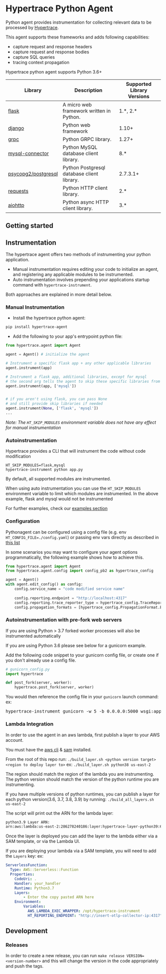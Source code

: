 # Hypertrace Python Agent

Python agent provides instrumentation for collecting relevant data to be processed by [Hypertrace](https://www.hypertrace.org/).

This agent supports these frameworks and adds following capabilities:

- capture request and response headers
- capture request and response bodies
- capture SQL queries
- tracing context propagation


Hypertrace python agent supports Python 3.6+

| Library | Description | Supported Library Versions|
|------|-------------| ---------------|
| [flask](https://flask.palletsprojects.com/en/1.1.x/api)|A micro web framework written in Python.| 1.\*, 2.\*|
| [django](https://docs.djangoproject.com/)|Python web framework | 1.10+|
| [grpc](https://grpc.github.io/grpc/python/)|Python GRPC library.| 1.27+|
| [mysql-connector](https://dev.mysql.com/doc/connector-python/en/)| Python MySQL database client library.| 8.\*|
| [psycopg2/postgresql](https://www.psycopg.org/docs/)|Python Postgresql database client library. | 2.7.3.1+ |
| [requests](https://docs.python-requests.org/en/master/)|Python HTTP client library.| 2.\*|
| [aiohttp](https://docs.aiohttp.org/en/stable/)|Python async HTTP client library.| 3.\*|

## Getting started

## Instrumentation
The hypertrace agent offers two methods of instrumenting your python application.
- Manual instrumentation requires editing your code to initialize an agent, and registering any applicable modules to be instrumented.
- Auto instrumentation involves prepending your applications startup command with `hypertrace-instrument`.

Both approaches are explained in more detail below.

### Manual Instrumentation

- Install the hypertrace python agent:
```bash
pip install hypertrace-agent
```
- Add the following to your app's entrypoint python file:

```python
from hypertrace.agent import Agent

agent = Agent() # initialize the agent

# Instrument a specific flask app + any other applicable libraries
agent.instrument(app)

# Instrument a flask app, additional libraries, except for mysql
# the second arg tells the agent to skip these specific libraries from being instrumented
agent.instrument(app, ['mysql'])


# if you aren't using flask, you can pass None
# and still provide skip libraries if needed
agent.instrument(None, ['flask', 'mysql'])
...
```

_Note: The `HT_SKIP_MODULES` environment variable does not have any effect for manual instrumentation_

### Autoinstrumentation
Hypertrace provides a CLI that will instrument the code without code modification

```
HT_SKIP_MODULES=flask,mysql
hypertrace-instrument python app.py
```

By default, all supported modules are instrumented.

When using auto instrumentation you can use the `HT_SKIP_MODULES` environment variable to limit which modules are instrumented.
In the above example, flask and mysql would not be instrumented

For further examples, check our [examples section](./examples)

### Configuration

Pythonagent can be configured using a config file (e.g. env `HT_CONFIG_FILE=./config.yaml`) or passing env vars directly as described in [this list](https://github.com/hypertrace/agent-config/blob/main/ENV_VARS.md)

In some scenarios you may want to configure your agent options programmatically, the following example shows how to achieve this. 
```python
from hypertrace.agent import Agent
from hypertrace.agent.config import config_pb2 as hypertrace_config

agent = Agent()
with agent.edit_config() as config:
    config.service_name = "code modified service name"
    
    config.reporting.endpoint = "http://localhost:4317"
    config.reporting.trace_reporter_type = hypertrace_config.TraceReporterType.OTLP
    config.propagation_formats = [hypertrace_config.PropagationFormat.B3]
```

### Autoinstrumentation with pre-fork web servers
If you are using Python > 3.7 forked worker processes will also be instrumented automatically

If you are using Python 3.6 please see below for a gunicorn example.

Add the following code snippet to your gunicorn config file, or create one if you don't already use a config file.
```python
# gunicorn_config.py
import hypertrace

def post_fork(server, worker):
    hypertrace.post_fork(server, worker)
```

You would then reference the config file in your `gunicorn` launch command:
ex: 
<pre>
hypertrace-instrument gunicorn -w 5 -b 0.0.0.0:5000 wsgi:app <b>-c gunicorn_config.py</b>
</pre>


### Lambda Integration
In order to use the agent in an aws lambda, first publish a layer to your AWS account. 

You must have the [aws cli](https://aws.amazon.com/cli/) & [sam](https://docs.aws.amazon.com/serverless-application-model/latest/developerguide/serverless-sam-cli-install.html) installed. 

From the root of this repo run: 
`./build_layer.sh <python version target> <region to deploy layer to>`
ex: `./build_layer.sh python38 us-east-2`

The region should match the region of the lambda you are instrumenting.
The python version should match the version of the python runtime you are instrumenting.

If you have multiple versions of python runtimes, you can publish a layer for each python version(3.6, 3.7, 3.8, 3.9)
by running: `./build_all_layers.sh us-east-2`

The script will print out the ARN for the lambda layer:
```bash
python3.9 Layer ARN:
arn:aws:lambda:us-east-2:286278240186:layer:hypertrace-layer-python39:6
```

Once the layer is deployed you can add the layer to the lambda either via a SAM template, or via the Lambda UI. 

If you are deploying your lambda via a SAM template, you will need to add the `Layers` key:
ex: 

```yaml
ServerlessFunction:
  Type: AWS::Serverless::Function
  Properties:
    CodeUri: .
    Handler: your_handler
    Runtime: Python3.7
    Layers:
        - Enter the copy pasted ARN here
    Environment:
        Variables:
          AWS_LAMBDA_EXEC_WRAPPER: /opt/hypertrace-instrument
          HT_REPORTING_ENDPOINT: "http://insert-otlp-collector-ip:4317"
```

## Development

### Releases

In order to create a new release, you can run `make release VERSION=<version-number>` and this will change the version in the code appropriately and push the tags.
